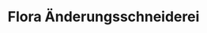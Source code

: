---
title: "Flora Änderungsschneiderei"
url: /berlin/flora-aenderungsschneiderei/
shop: Schneiderei
---